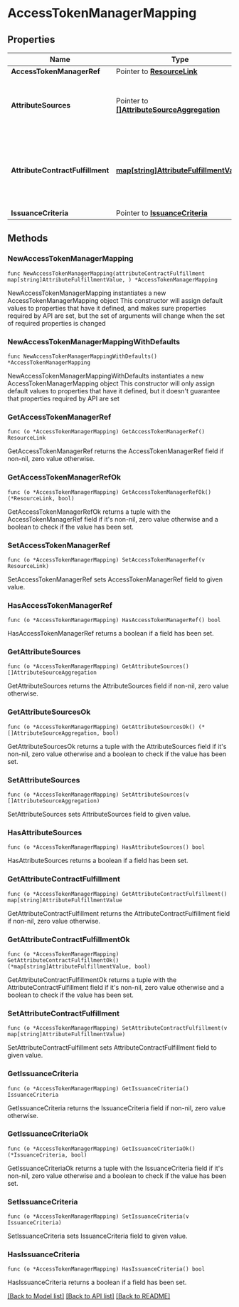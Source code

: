 # AccessTokenManagerMapping

## Properties

Name | Type | Description | Notes
------------ | ------------- | ------------- | -------------
**AccessTokenManagerRef** | Pointer to [**ResourceLink**](ResourceLink.md) |  | [optional] 
**AttributeSources** | Pointer to [**[]AttributeSourceAggregation**](AttributeSourceAggregation.md) | A list of configured data stores to look up attributes from. | [optional] 
**AttributeContractFulfillment** | [**map[string]AttributeFulfillmentValue**](AttributeFulfillmentValue.md) | A list of mappings from attribute names to their fulfillment values. | 
**IssuanceCriteria** | Pointer to [**IssuanceCriteria**](IssuanceCriteria.md) |  | [optional] 

## Methods

### NewAccessTokenManagerMapping

`func NewAccessTokenManagerMapping(attributeContractFulfillment map[string]AttributeFulfillmentValue, ) *AccessTokenManagerMapping`

NewAccessTokenManagerMapping instantiates a new AccessTokenManagerMapping object
This constructor will assign default values to properties that have it defined,
and makes sure properties required by API are set, but the set of arguments
will change when the set of required properties is changed

### NewAccessTokenManagerMappingWithDefaults

`func NewAccessTokenManagerMappingWithDefaults() *AccessTokenManagerMapping`

NewAccessTokenManagerMappingWithDefaults instantiates a new AccessTokenManagerMapping object
This constructor will only assign default values to properties that have it defined,
but it doesn't guarantee that properties required by API are set

### GetAccessTokenManagerRef

`func (o *AccessTokenManagerMapping) GetAccessTokenManagerRef() ResourceLink`

GetAccessTokenManagerRef returns the AccessTokenManagerRef field if non-nil, zero value otherwise.

### GetAccessTokenManagerRefOk

`func (o *AccessTokenManagerMapping) GetAccessTokenManagerRefOk() (*ResourceLink, bool)`

GetAccessTokenManagerRefOk returns a tuple with the AccessTokenManagerRef field if it's non-nil, zero value otherwise
and a boolean to check if the value has been set.

### SetAccessTokenManagerRef

`func (o *AccessTokenManagerMapping) SetAccessTokenManagerRef(v ResourceLink)`

SetAccessTokenManagerRef sets AccessTokenManagerRef field to given value.

### HasAccessTokenManagerRef

`func (o *AccessTokenManagerMapping) HasAccessTokenManagerRef() bool`

HasAccessTokenManagerRef returns a boolean if a field has been set.

### GetAttributeSources

`func (o *AccessTokenManagerMapping) GetAttributeSources() []AttributeSourceAggregation`

GetAttributeSources returns the AttributeSources field if non-nil, zero value otherwise.

### GetAttributeSourcesOk

`func (o *AccessTokenManagerMapping) GetAttributeSourcesOk() (*[]AttributeSourceAggregation, bool)`

GetAttributeSourcesOk returns a tuple with the AttributeSources field if it's non-nil, zero value otherwise
and a boolean to check if the value has been set.

### SetAttributeSources

`func (o *AccessTokenManagerMapping) SetAttributeSources(v []AttributeSourceAggregation)`

SetAttributeSources sets AttributeSources field to given value.

### HasAttributeSources

`func (o *AccessTokenManagerMapping) HasAttributeSources() bool`

HasAttributeSources returns a boolean if a field has been set.

### GetAttributeContractFulfillment

`func (o *AccessTokenManagerMapping) GetAttributeContractFulfillment() map[string]AttributeFulfillmentValue`

GetAttributeContractFulfillment returns the AttributeContractFulfillment field if non-nil, zero value otherwise.

### GetAttributeContractFulfillmentOk

`func (o *AccessTokenManagerMapping) GetAttributeContractFulfillmentOk() (*map[string]AttributeFulfillmentValue, bool)`

GetAttributeContractFulfillmentOk returns a tuple with the AttributeContractFulfillment field if it's non-nil, zero value otherwise
and a boolean to check if the value has been set.

### SetAttributeContractFulfillment

`func (o *AccessTokenManagerMapping) SetAttributeContractFulfillment(v map[string]AttributeFulfillmentValue)`

SetAttributeContractFulfillment sets AttributeContractFulfillment field to given value.


### GetIssuanceCriteria

`func (o *AccessTokenManagerMapping) GetIssuanceCriteria() IssuanceCriteria`

GetIssuanceCriteria returns the IssuanceCriteria field if non-nil, zero value otherwise.

### GetIssuanceCriteriaOk

`func (o *AccessTokenManagerMapping) GetIssuanceCriteriaOk() (*IssuanceCriteria, bool)`

GetIssuanceCriteriaOk returns a tuple with the IssuanceCriteria field if it's non-nil, zero value otherwise
and a boolean to check if the value has been set.

### SetIssuanceCriteria

`func (o *AccessTokenManagerMapping) SetIssuanceCriteria(v IssuanceCriteria)`

SetIssuanceCriteria sets IssuanceCriteria field to given value.

### HasIssuanceCriteria

`func (o *AccessTokenManagerMapping) HasIssuanceCriteria() bool`

HasIssuanceCriteria returns a boolean if a field has been set.


[[Back to Model list]](../README.md#documentation-for-models) [[Back to API list]](../README.md#documentation-for-api-endpoints) [[Back to README]](../README.md)



